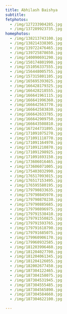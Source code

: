 ```yaml
---
title: Abhilash Baishya
subtitle:
fetphotos:
  - /img/127233904285.jpg
  - /img/137289923735.jpg
homephotos:
  - /img/138213743100.jpg
  - /img/138214338305.jpg
  - /img/139722476465.jpg
  - /img/139725878650.jpg
  - /img/140090691290.jpg
  - /img/150174801990.jpg
  - /img/151056337555.jpg
  - /img/156448005755.jpg
  - /img/157315801105.jpg
  - /img/165695393025.jpg
  - /img/166428179325.jpg
  - /img/166428218555.jpg
  - /img/166641961115.jpg
  - /img/166641996360.jpg
  - /img/166642563770.jpg
  - /img/166642583830.jpg
  - /img/166642633785.jpg
  - /img/166642909750.jpg
  - /img/166643508810.jpg
  - /img/167244731895.jpg
  - /img/171091075270.jpg
  - /img/171091118770.jpg
  - /img/171091164970.jpg
  - /img/171091210870.jpg
  - /img/171091298925.jpg
  - /img/171091693150.jpg
  - /img/173606016465.jpg
  - /img/173606071005.jpg
  - /img/175403032990.jpg
  - /img/176517093015.jpg
  - /img/176517153495.jpg
  - /img/176595580195.jpg
  - /img/179790833635.jpg
  - /img/179790845970.jpg
  - /img/179790870230.jpg
  - /img/179790885685.jpg
  - /img/179790896975.jpg
  - /img/179791538410.jpg
  - /img/179791550825.jpg
  - /img/179791593765.jpg
  - /img/179791618790.jpg
  - /img/179791685075.jpg
  - /img/179960906170.jpg
  - /img/179960932585.jpg
  - /img/181203996460.jpg
  - /img/181204027700.jpg
  - /img/181204061345.jpg
  - /img/181204126055.jpg
  - /img/182002677450.jpg
  - /img/187304122465.jpg
  - /img/187304158075.jpg
  - /img/187304531945.jpg
  - /img/187304555485.jpg
  - /img/187304565890.jpg
  - /img/187304584660.jpg
  - /img/187304622100.jpg

---
```


